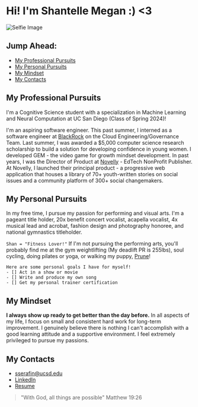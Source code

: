 # Hi! I'm Shantelle Megan :) <3

![Selfie Image](https://cdn.myportfolio.com/3aee7b80-0f9b-44e9-80e2-e47954290ede/8fad25be-d64c-465a-ae81-944395ff7439_rw_1920.jpg?h=76545c7d32d5deff06aa4dd700e79cee)

## Jump Ahead:
  - [My Professional Pursuits](#my-professional-pursuits)
  - [My Personal Pursuits](#my-personal-pursuits)
  - [My Mindset](#my-mindset)
  - [My Contacts](#my-contacts)

## My Professional Pursuits 
I'm a Cognitive Science student with a specialization in Machine Learning and Neural Computation at UC San Diego (Class of Spring 2024)! 

I'm an aspiring software engineer. This past summer, I interned as a software engineer at [BlackRock](https://www.blackrock.com/corporate) on the Cloud Engineering/Governance Team. Last summer, I was awarded a $5,000 computer science research scholarship to build a solution for developing confidence in young women. I developed GEM - the video game for growth mindset development. In past years, I was the Director of Product at [Novelly](https://www.novelly.org/) - EdTech NonProfit Publisher. At Novelly, I launched their principal product - a progressive web application that houses a library of 70+ youth-written stories on social issues and a community platform of 300+ social changemakers.

## My Personal Pursuits
In my free time, I pursue my passion for performing and visual arts. I'm a pageant title holder, 20x benefit concert vocalist, acapella vocalist, 4x musical lead and acrobat, fashion design and photography honoree, and national gymnastics titleholder. 

`Shan = "Fitness Lover!"` If I'm not pursuing the performing arts, you'll probably find me at the gym weightlifting (My deadlift PR is 255lbs), soul cycling, doing pilates or yoga, or walking my puppy, [Prune](https://www.instagram.com/brunomars_serafin/)! 

    Here are some personal goals I have for myself!
    - [] Act in a show or movie
    - [] Write and produce my own song
    - [] Get my personal trainer certification

## My Mindset
**I always show up ready to get better than the day before.** In all aspects of my life, I focus on small and consistent hard work for long-term improvement. I genuinely believe there is nothing I can't accomplish with a good learning attitude and a supportive environment. I feel extremely privileged to pursue my passions.

## My Contacts
- sserafin@ucsd.edu
- [LinkedIn](https://www.linkedin.com/in/shantellemeganserafin/)
- [Resume](files/Resume_Serafin.pdf)

> "With God, all things are possible" Matthew 19:26 
